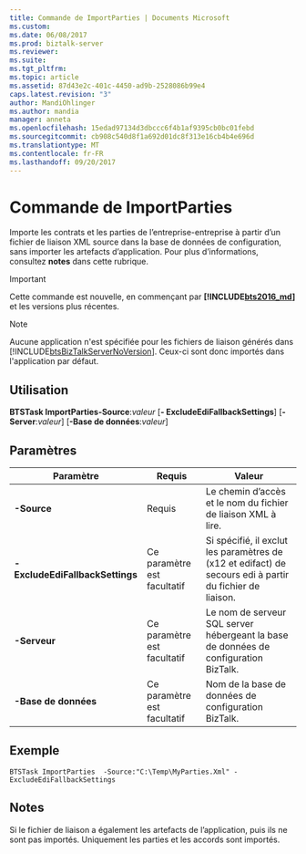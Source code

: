 ```yaml
---
title: Commande de ImportParties | Documents Microsoft
ms.custom: 
ms.date: 06/08/2017
ms.prod: biztalk-server
ms.reviewer: 
ms.suite: 
ms.tgt_pltfrm: 
ms.topic: article
ms.assetid: 87d43e2c-401c-4450-ad9b-2528086b99e4
caps.latest.revision: "3"
author: MandiOhlinger
ms.author: mandia
manager: anneta
ms.openlocfilehash: 15edad97134d3dbccc6f4b1af9395cb0bc01febd
ms.sourcegitcommit: cb908c540d8f1a692d01dc8f313e16cb4b4e696d
ms.translationtype: MT
ms.contentlocale: fr-FR
ms.lasthandoff: 09/20/2017
---
```

# <a name="importparties-command"></a>Commande de ImportParties
Importe les contrats et les parties de l’entreprise-entreprise à partir d’un fichier de liaison XML source dans la base de données de configuration, sans importer les artefacts d’application. Pour plus d’informations, consultez **notes** dans cette rubrique.  

> [!IMPORTANT]
> Cette commande est nouvelle, en commençant par  **[!INCLUDE[bts2016_md](../includes/bts2016-md.md)]** et les versions plus récentes.
  
> [!NOTE]
>  Aucune application n'est spécifiée pour les fichiers de liaison générés dans [!INCLUDE[btsBizTalkServerNoVersion](../includes/btsbiztalkservernoversion-md.md)]. Ceux-ci sont donc importés dans l'application par défaut.  
  
## <a name="usage"></a>Utilisation  
  **BTSTask ImportParties-Source**:*valeur* [**- ExcludeEdiFallbackSettings**] [**-Server**:*valeur*] [**-Base de données**:*valeur*]
  
## <a name="parameters"></a>Paramètres  
  
|Paramètre|Requis|Valeur|  
|---|---|---|  
|**-Source** | Requis | Le chemin d’accès et le nom du fichier de liaison XML à lire.|
|**-ExcludeEdiFallbackSettings** | Ce paramètre est facultatif | Si spécifié, il exclut les paramètres de (x12 et edifact) de secours edi à partir du fichier de liaison.  |
| **-Serveur** | Ce paramètre est facultatif | Le nom de serveur SQL server hébergeant la base de données de configuration BizTalk. |
| **-Base de données** | Ce paramètre est facultatif | Nom de la base de données de configuration BizTalk. |

## <a name="sample"></a>Exemple
  `BTSTask ImportParties  -Source:"C:\Temp\MyParties.Xml" -ExcludeEdiFallbackSettings`

## <a name="remarks"></a>Notes
Si le fichier de liaison a également les artefacts de l’application, puis ils ne sont pas importés. Uniquement les parties et les accords sont importés.